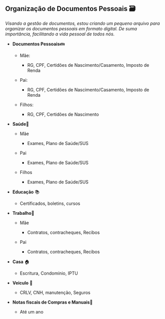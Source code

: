 ## Organização de Documentos Pessoais :card_file_box: ##

*Visando a gestão de documentos, estou criando um pequeno arquivo para organizar os documentos pessoais em formato digital. De suma importância, facilitando a vida pessoal de todos nós.*



- **Documentos Pessoais**:family:

  - Mãe:
    - RG, CPF, Certidões de Nascimento/Casamento, Imposto de Renda
    
  - Pai:
    - RG, CPF, Certidões de Nascimento/Casamento, Imposto de Renda
    
  - Filhos:
    - RG, CPF, Certidões de Nascimento
    
      

- **Saúde**:pill:

  - Mãe
    - Exames, Plano de Saúde/SUS
    
  - Pai
    - Exames, Plano de Saúde/SUS
    
  - Filhos
    - Exames, Plano de Saúde/SUS
    
      

- **Educação** :books:

  - Certificados, boletins, cursos

  

- **Trabalho**:briefcase:

  - Mãe
    - Contratos, contracheques, Recibos

  - Pai
    - Contratos, contracheques, Recibos

      

- **Casa** :house:

  - Escritura, Condomínio, IPTU

    

- **Veiculo** :car:

  - CRLV, CNH, manutenção, Seguros

    

- **Notas fiscais de Compras e Manuais**:shopping_cart:

  - Até um ano 



